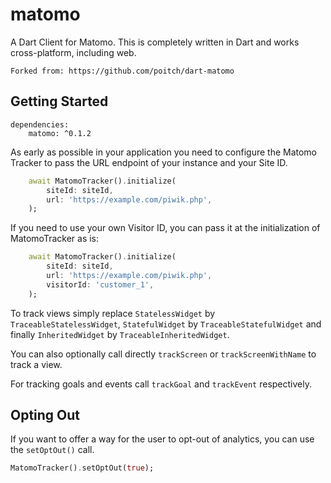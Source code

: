 # matomo

A Dart Client for Matomo. This is completely written in Dart and works cross-platform, including web.

```
Forked from: https://github.com/poitch/dart-matomo
```
## Getting Started

```
dependencies:
    matomo: ^0.1.2
```

As early as possible in your application you need to configure the Matomo Tracker to pass the URL endpoint of your instance and your Site ID.

```dart
    await MatomoTracker().initialize(
        siteId: siteId,
        url: 'https://example.com/piwik.php',
    );
```

If you need to use your own Visitor ID, you can pass it at the initialization of MatomoTracker as is:

```dart
    await MatomoTracker().initialize(
        siteId: siteId,
        url: 'https://example.com/piwik.php',
        visitorId: 'customer_1',
    );
```

To track views simply replace `StatelessWidget` by `TraceableStatelessWidget`, `StatefulWidget` by `TraceableStatefulWidget` and finally `InheritedWidget` by `TraceableInheritedWidget`.

You can also optionally call directly `trackScreen` or `trackScreenWithName` to track a view.

For tracking goals and events call `trackGoal` and `trackEvent` respectively.

## Opting Out

If you want to offer a way for the user to opt-out of analytics, you can use the ```setOptOut()``` call.

```dart
MatomoTracker().setOptOut(true);
```
